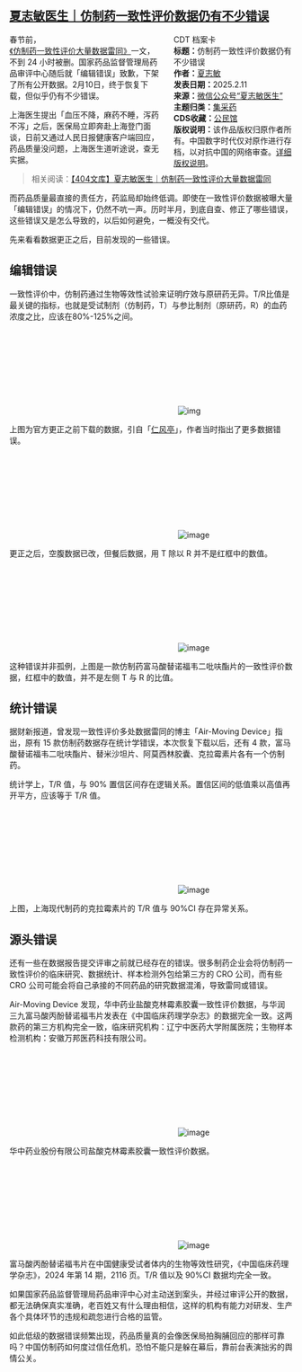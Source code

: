 <!--1739376042000-->
[夏志敏医生｜仿制药一致性评价数据仍有不少错误](https://chinadigitaltimes.net/chinese/715793.html)
------

<div style="width:42%;float:right;padding-left:20px"><div class="su-spoiler su-spoiler-style-fancy su-spoiler-icon-chevron-circle" data-scroll-offset="0" data-anchor-in-url="no"><div class="su-spoiler-title" tabindex="0" role="button"><span class="su-spoiler-icon"></span>CDT 档案卡</div><div class="su-spoiler-content su-u-clearfix su-u-trim"><strong>标题：</strong>仿制药一致性评价数据仍有不少错误<br><strong>作者：</strong><a href="https://chinadigitaltimes.net/space/夏志敏" target="_blank">夏志敏</a><br><strong>发表日期：</strong>2025.2.11<br><strong>来源：</strong><a href="https://web.archive.org/web/20250212012255/https://mp.weixin.qq.com/s/P6ERG29jmwJR_A9siLmYxA" target="_blank">微信公众号“夏志敏医生”</a><br><strong>主题归类：</strong><a href="https://chinadigitaltimes.net/space/集采药" target="_blank">集采药</a><br><strong>CDS收藏：</strong><a href="https://chinadigitaltimes.net/space/%E5%85%AC%E6%B0%91%E9%A6%86" target="_blank" rel="noopener">公民馆</a><br><strong>版权说明：</strong>该作品版权归原作者所有。中国数字时代仅对原作进行存档，以对抗中国的网络审查。<a href="https://chinadigitaltimes.net/chinese/copyright">详细版权说明</a>。</div></div></div><p>春节前，<a href="https://chinadigitaltimes.net/chinese/715365.html" title="《仿制药一致性评价大量数据雷同》">《仿制药一致性评价大量数据雷同》</a>一文，不到 24 小时被删。国家药品监督管理局药品审评中心随后就「编辑错误」致歉，下架了所有公开数据。2月10日，终于恢复下载，但似乎仍有不少错误。</p><p>上海医生提出「血压不降，麻药不睡，泻药不泻」之后，医保局立即奔赴上海登门面谈，日前又通过人民日报健康客户端回应，药品质量没问题，上海医生道听途说，查无实据。</p><blockquote><p>相关阅读：<a href="https://chinadigitaltimes.net/chinese/715365.html" title="【404文库】夏志敏医生｜仿制药一致性评价大量数据雷同">【404文库】夏志敏医生｜仿制药一致性评价大量数据雷同</a></p></blockquote><p>而药品质量最直接的责任方，药监局却始终低调。即使在一致性评价数据被曝大量「编辑错误」的情况下，仍然不吭一声。历时半月，到底自查、修正了哪些错误，这些错误又是怎么导致的，以后如何避免，一概没有交代。</p><p>先来看看数据更正之后，目前发现的一些错误。</p><h2>编辑错误</h2><p>一致性评价中，仿制药通过生物等效性试验来证明疗效与原研药无异。T/R比值是最关键的指标，也就是受试制剂（仿制药，T）与参比制剂（原研药，R）的血药浓度之比，应该在80%-125%之间。</p><p><img decoding="async" src="data:image/svg+xml,%3Csvg%20xmlns='http://www.w3.org/2000/svg'%20viewBox='0%200%200%200'%3E%3C/svg%3E" alt="img" data-lazy-src="https://chinadigitaltimes.net/chinese/files/2025/02/post-715793-67abf86c6524a."><noscript><img decoding="async" src="https://chinadigitaltimes.net/chinese/files/2025/02/post-715793-67abf86c6524a." alt="img"></noscript></p><p>上图为官方更正之前下载的数据，引自「<a href="https://mp.weixin.qq.com/s?__biz=MzU4MzgwNjc0MA==\&amp;mid=2247483823\&amp;idx=1\&amp;sn=29eaf9923b7a3047e9288d68546def44\&amp;scene=21#wechat_redirect">仁风亭</a>」，作者当时指出了更多数据错误。</p><p><img decoding="async" src="data:image/svg+xml,%3Csvg%20xmlns='http://www.w3.org/2000/svg'%20viewBox='0%200%200%200'%3E%3C/svg%3E" alt="image" data-lazy-src="https://chinadigitaltimes.net/chinese/files/2025/02/post-715793-67abf86c71337.png"><noscript><img decoding="async" src="https://chinadigitaltimes.net/chinese/files/2025/02/post-715793-67abf86c71337.png" alt="image"></noscript></p><p>更正之后，空腹数据已改，但餐后数据，用 T 除以 R 并不是红框中的数值。</p><p><img decoding="async" src="data:image/svg+xml,%3Csvg%20xmlns='http://www.w3.org/2000/svg'%20viewBox='0%200%200%200'%3E%3C/svg%3E" alt="image" data-lazy-src="https://chinadigitaltimes.net/chinese/files/2025/02/post-715793-67abf86c7bd40.png"><noscript><img decoding="async" src="https://chinadigitaltimes.net/chinese/files/2025/02/post-715793-67abf86c7bd40.png" alt="image"></noscript></p><p>这种错误并非孤例，上图是一款仿制药富马酸替诺福韦二吡呋酯片的一致性评价数据，红框中的数值，并不是左侧 T 与 R 的比值。</p><h2>统计错误</h2><p>据财新报道，曾发现一致性评价多处数据雷同的博主「Air-Moving Device」指出，原有 15 款仿制药数据存在统计学错误，本次恢复下载以后，还有 4 款，富马酸替诺福韦二吡呋酯片、替米沙坦片、阿莫西林胶囊、克拉霉素片各有一个仿制药。</p><p>统计学上，T/R 值，与 90% 置信区间存在逻辑关系。置信区间的低值乘以高值再开平方，应该等于 T/R 值。</p><p><img decoding="async" src="data:image/svg+xml,%3Csvg%20xmlns='http://www.w3.org/2000/svg'%20viewBox='0%200%200%200'%3E%3C/svg%3E" alt="image" data-lazy-src="https://chinadigitaltimes.net/chinese/files/2025/02/post-715793-67abf86c87ebc.png"><noscript><img decoding="async" src="https://chinadigitaltimes.net/chinese/files/2025/02/post-715793-67abf86c87ebc.png" alt="image"></noscript></p><p>上图，上海现代制药的克拉霉素片的 T/R 值与 90%CI 存在异常关系。</p><h2>源头错误</h2><p>还有一些在数据报告提交评审之前就已经存在的错误。很多制药企业会将仿制药一致性评价的临床研究、数据统计、样本检测外包给第三方的 CRO 公司，而有些 CRO 公司可能会将自己承接的不同药品的研究数据混淆，导致雷同或错误。</p><p>Air-Moving Device 发现，华中药业盐酸克林霉素胶囊一致性评价数据，与华润三九富马酸丙酚替诺福韦片发表在《中国临床药理学杂志》的数据完全一致。这两款药的第三方机构完全一致，临床研究机构：辽宁中医药大学附属医院；生物样本检测机构：安徽万邦医药科技有限公司。</p><p><img decoding="async" src="data:image/svg+xml,%3Csvg%20xmlns='http://www.w3.org/2000/svg'%20viewBox='0%200%200%200'%3E%3C/svg%3E" alt="image" data-lazy-src="https://chinadigitaltimes.net/chinese/files/2025/02/post-715793-67abf86c9295b.png"><noscript><img decoding="async" src="https://chinadigitaltimes.net/chinese/files/2025/02/post-715793-67abf86c9295b.png" alt="image"></noscript></p><p>华中药业股份有限公司盐酸克林霉素胶囊一致性评价数据。</p><p><img decoding="async" src="data:image/svg+xml,%3Csvg%20xmlns='http://www.w3.org/2000/svg'%20viewBox='0%200%200%200'%3E%3C/svg%3E" alt="image" data-lazy-src="https://chinadigitaltimes.net/chinese/files/2025/02/post-715793-67abf86c9ebf7.png"><noscript><img decoding="async" src="https://chinadigitaltimes.net/chinese/files/2025/02/post-715793-67abf86c9ebf7.png" alt="image"></noscript></p><p>富马酸丙酚替诺福韦片在中国健康受试者体内的生物等效性研究，《中国临床药理学杂志》，2024 年第 14 期，2116 页。T/R 值以及 90%CI 数据均完全一致。</p><p>如果国家药品监督管理局药品审评中心对主动送到案头，并经过审评公开的数据，都无法确保真实准确，老百姓又有什么理由相信，这样的机构有能力对研发、生产各个具体环节的违规和疏忽进行合格的监管。</p><p>如此低级的数据错误频繁出现，药品质量真的会像医保局拍胸脯回应的那样可靠吗？中国仿制药如何度过信任危机，恐怕不能只是躲在幕后，靠前台表演拙劣的舆情公关。</p><div class="addtoany_share_save_container addtoany_content addtoany_content_bottom"><div class="a2a_kit a2a_kit_size_32 addtoany_list" data-a2a-url="https://chinadigitaltimes.net/chinese/715793.html" data-a2a-title="夏志敏医生｜仿制药一致性评价数据仍有不少错误"><a class="a2a_button_facebook" href="https://www.addtoany.com/add_to/facebook?linkurl=https%3A%2F%2Fchinadigitaltimes.net%2Fchinese%2F715793.html&amp;linkname=%E5%A4%8F%E5%BF%97%E6%95%8F%E5%8C%BB%E7%94%9F%EF%BD%9C%E4%BB%BF%E5%88%B6%E8%8D%AF%E4%B8%80%E8%87%B4%E6%80%A7%E8%AF%84%E4%BB%B7%E6%95%B0%E6%8D%AE%E4%BB%8D%E6%9C%89%E4%B8%8D%E5%B0%91%E9%94%99%E8%AF%AF" title="Facebook" rel="nofollow noopener" target="_blank"></a><a class="a2a_button_twitter" href="https://www.addtoany.com/add_to/twitter?linkurl=https%3A%2F%2Fchinadigitaltimes.net%2Fchinese%2F715793.html&amp;linkname=%E5%A4%8F%E5%BF%97%E6%95%8F%E5%8C%BB%E7%94%9F%EF%BD%9C%E4%BB%BF%E5%88%B6%E8%8D%AF%E4%B8%80%E8%87%B4%E6%80%A7%E8%AF%84%E4%BB%B7%E6%95%B0%E6%8D%AE%E4%BB%8D%E6%9C%89%E4%B8%8D%E5%B0%91%E9%94%99%E8%AF%AF" title="Twitter" rel="nofollow noopener" target="_blank"></a><a class="a2a_button_telegram" href="https://www.addtoany.com/add_to/telegram?linkurl=https%3A%2F%2Fchinadigitaltimes.net%2Fchinese%2F715793.html&amp;linkname=%E5%A4%8F%E5%BF%97%E6%95%8F%E5%8C%BB%E7%94%9F%EF%BD%9C%E4%BB%BF%E5%88%B6%E8%8D%AF%E4%B8%80%E8%87%B4%E6%80%A7%E8%AF%84%E4%BB%B7%E6%95%B0%E6%8D%AE%E4%BB%8D%E6%9C%89%E4%B8%8D%E5%B0%91%E9%94%99%E8%AF%AF" title="Telegram" rel="nofollow noopener" target="_blank"></a><a class="a2a_button_reddit" href="https://www.addtoany.com/add_to/reddit?linkurl=https%3A%2F%2Fchinadigitaltimes.net%2Fchinese%2F715793.html&amp;linkname=%E5%A4%8F%E5%BF%97%E6%95%8F%E5%8C%BB%E7%94%9F%EF%BD%9C%E4%BB%BF%E5%88%B6%E8%8D%AF%E4%B8%80%E8%87%B4%E6%80%A7%E8%AF%84%E4%BB%B7%E6%95%B0%E6%8D%AE%E4%BB%8D%E6%9C%89%E4%B8%8D%E5%B0%91%E9%94%99%E8%AF%AF" title="Reddit" rel="nofollow noopener" target="_blank"></a><a class="a2a_button_whatsapp" href="https://www.addtoany.com/add_to/whatsapp?linkurl=https%3A%2F%2Fchinadigitaltimes.net%2Fchinese%2F715793.html&amp;linkname=%E5%A4%8F%E5%BF%97%E6%95%8F%E5%8C%BB%E7%94%9F%EF%BD%9C%E4%BB%BF%E5%88%B6%E8%8D%AF%E4%B8%80%E8%87%B4%E6%80%A7%E8%AF%84%E4%BB%B7%E6%95%B0%E6%8D%AE%E4%BB%8D%E6%9C%89%E4%B8%8D%E5%B0%91%E9%94%99%E8%AF%AF" title="WhatsApp" rel="nofollow noopener" target="_blank"></a><a class="a2a_button_email" href="https://www.addtoany.com/add_to/email?linkurl=https%3A%2F%2Fchinadigitaltimes.net%2Fchinese%2F715793.html&amp;linkname=%E5%A4%8F%E5%BF%97%E6%95%8F%E5%8C%BB%E7%94%9F%EF%BD%9C%E4%BB%BF%E5%88%B6%E8%8D%AF%E4%B8%80%E8%87%B4%E6%80%A7%E8%AF%84%E4%BB%B7%E6%95%B0%E6%8D%AE%E4%BB%8D%E6%9C%89%E4%B8%8D%E5%B0%91%E9%94%99%E8%AF%AF" title="Email" rel="nofollow noopener" target="_blank"></a><a class="a2a_button_copy_link" href="https://www.addtoany.com/add_to/copy_link?linkurl=https%3A%2F%2Fchinadigitaltimes.net%2Fchinese%2F715793.html&amp;linkname=%E5%A4%8F%E5%BF%97%E6%95%8F%E5%8C%BB%E7%94%9F%EF%BD%9C%E4%BB%BF%E5%88%B6%E8%8D%AF%E4%B8%80%E8%87%B4%E6%80%A7%E8%AF%84%E4%BB%B7%E6%95%B0%E6%8D%AE%E4%BB%8D%E6%9C%89%E4%B8%8D%E5%B0%91%E9%94%99%E8%AF%AF" title="Copy Link" rel="nofollow noopener" target="_blank"></a><a class="a2a_dd addtoany_share_save addtoany_share" href="https://www.addtoany.com/share"></a></div></div>
